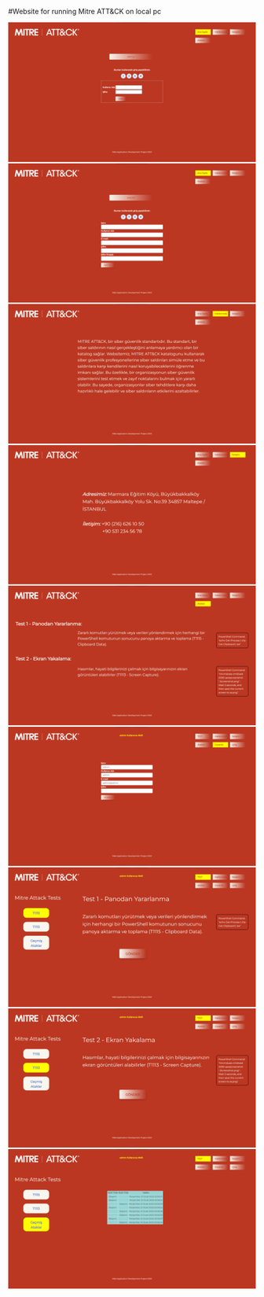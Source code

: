 #Website for running Mitre ATT&CK on local pc

![](screenshots/login.png)
![](screenshots/register.png)
![](screenshots/about.png)
![](screenshots/contact.png)
![](screenshots/attacks.png)
![](screenshots/edit.png)
![](screenshots/test1.png)
![](screenshots/test2.png)
![](screenshots/tests.png)
